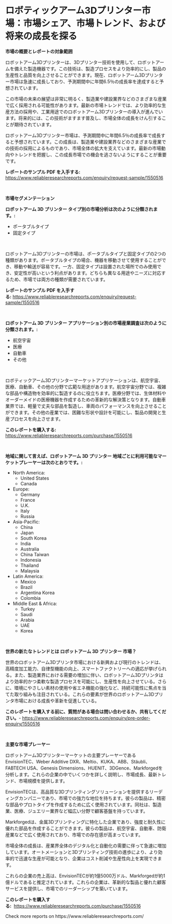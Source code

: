 <p><h1>ロボティックアーム3Dプリンター市場：市場シェア、市場トレンド、および将来の成長を探る</h1></p><p><strong>市場の概要とレポートの対象範囲</strong></p>
<p><p>ロボットアーム3Dプリンターは、3Dプリンター技術を使用して、ロボットアームを備えた製造機器です。この技術は、製造プロセスをより効率的にし、製品の生産性と品質を向上させることができます。現在、ロボットアーム3Dプリンター市場は急速に成長しており、予測期間中に年間6.5％の成長率を達成すると予想されています。</p><p>この市場の未来の展望は非常に明るく、製造業や建設業界などのさまざまな産業で広く採用される可能性があります。最新の市場トレンドでは、より効率的な生産方法の採用や、工業用途でのロボットアーム3Dプリンターの導入が進んでいます。将来的には、この技術がますます普及し、市場全体の成長をけん引することが期待されています。</p><p>ロボットアーム3Dプリンター市場は、予測期間中に年間6.5％の成長率で成長すると予想されています。この成長は、製造業や建設業界などのさまざまな産業での技術の採用によるものであり、市場全体の拡大を支えています。最新の市場動向やトレンドを把握し、この成長市場での機会を逃さないようにすることが重要です。</p></p>
<p><strong>レポートのサンプル PDF を入手する:</strong> <a href="https://www.reliableresearchreports.com/enquiry/request-sample/1550516">https://www.reliableresearchreports.com/enquiry/request-sample/1550516</a></p>
<p>&nbsp;</p>
<p><strong>市場セグメンテーション</strong></p>
<p><strong>ロボットアーム 3D プリンター タイプ別の市場分析は次のように分類されます。:</strong></p>
<p><ul><li>ポータブルタイプ</li><li>固定タイプ</li></ul></p>
<p>&nbsp;</p>
<p><p>ロボットアーム3Dプリンターの市場は、ポータブルタイプと固定タイプの2つの種類があります。ポータブルタイプの場合、機器を移動させて使用することができ、移動や輸送が容易です。一方、固定タイプは設置された場所でのみ使用でき、安定性が高いという利点があります。どちらも異なる用途やニーズに対応するため、市場では両方の種類が需要されています。</p></p>
<p><strong>レポートのサンプル PDF を入手する:</strong>&nbsp;<a href="https://www.reliableresearchreports.com/enquiry/request-sample/1550516">https://www.reliableresearchreports.com/enquiry/request-sample/1550516</a></p>
<p>&nbsp;</p>
<p><strong> ロボットアーム 3D プリンター アプリケーション別の市場産業調査は次のように分類されます。:</strong></p>
<p><ul><li>航空宇宙</li><li>医療</li><li>自動車</li><li>その他</li></ul></p>
<p>&nbsp;</p>
<p><p>ロボティックアーム3Dプリンターマーケットアプリケーションは、航空宇宙、医療、自動車、その他の分野で広範な用途があります。航空宇宙分野では、複雑な部品や構造物を効率的に製造するのに役立ちます。医療分野では、生体材料やオーダーメイドの医療機器を作成するための革新的な解決策となります。自動車業界では、軽量で丈夫な部品を製造し、車両のパフォーマンスを向上させることができます。その他の産業では、困難な形状や設計を可能にし、製品の開発と生産プロセスを向上させます。</p></p>
<p><strong>このレポートを購入する:</strong>&nbsp; <a href="https://www.reliableresearchreports.com/purchase/1550516">https://www.reliableresearchreports.com/purchase/1550516</a></p>
<p>&nbsp;</p>
<p><strong>地域に関して言えば、ロボットアーム 3D プリンター 地域ごとに利用可能なマーケットプレーヤーは次のとおりです。:</strong></p>
<p><ul>
    <li>
        North America:
        <ul>
            <li>United States</li>
            <li>Canada</li>
        </ul>
    </li>
    <li>
        Europe:
        <ul>
            <li>Germany</li>
            <li>France</li>
            <li>U.K.</li>
            <li>Italy</li>
            <li>Russia</li>
        </ul>
    </li>
    <li>
        Asia-Pacific:
        <ul>
            <li>China</li>
            <li>Japan</li>
            <li>South Korea</li>
            <li>India</li>
            <li>Australia</li>
            <li>China Taiwan</li>
            <li>Indonesia</li>
            <li>Thailand</li>
            <li>Malaysia</li>
        </ul>
    </li>
    <li>
        Latin America:
        <ul>
            <li>Mexico</li>
            <li>Brazil</li>
            <li>Argentina Korea</li>
            <li>Colombia</li>
        </ul>
    </li>
    <li>
        Middle East & Africa:
        <ul>
            <li>Turkey</li>
            <li>Saudi</li>
            <li>Arabia</li>
            <li>UAE</li>
            <li>Korea</li>
        </ul>
    </li>
    </ul></p>
<p>&nbsp;</p>
<p><strong>世界の新たなトレンドとは ロボットアーム 3D プリンター 市場？</strong></p>
<p><p>世界のロボットアーム3Dプリンタ市場における新興および現行のトレンドは、高精度加工能力、自律型機能の向上、スマートファクトリーへの適応が挙げられる。また、製造業界における需要の増加に伴い、ロボットアーム3Dプリンタはより効率的かつ柔軟な製造プロセスを可能にし、生産性を向上させている。さらに、環境にやさしい素材の使用や省エネ機能の強化など、持続可能性に焦点を当てた取り組みも注目されている。これらの要素が世界のロボットアーム3Dプリンタ市場における成長や革新を促進している。</p></p>
<p><strong>このレポートを購入する前に、質問がある場合は問い合わせるか、共有してください。</strong>- <a href="https://www.reliableresearchreports.com/enquiry/pre-order-enquiry/1550516">https://www.reliableresearchreports.com/enquiry/pre-order-enquiry/1550516</a></p>
<p>&nbsp;</p>
<p><strong>主要な市場プレーヤー</strong></p>
<p><p>ロボットアーム3Dプリンターマーケットの主要プレーヤーであるEnvisionTEC、Weber Additive DXR、Meltio、KUKA、ABB、Stäubli、FABTECH USA、Genesis Dimensions、HUENIT、3DGence、Markforgedを分析します。これらの企業の中でいくつかを詳しく説明し、市場成長、最新トレンド、市場規模を提供します。</p><p>EnvisionTECは、高品質な3Dプリンティングソリューションを提供するリーディングカンパニーであり、市場での強力な地位を持ちます。彼らの製品は、精密な部品やプロトタイプを作成するために広く使用されています。同社は、製造業、医療、ジュエリー業界など幅広い分野で顧客基盤を持っています。</p><p>Markforgedは、金属3Dプリンティングに特化した企業であり、強度と耐久性に優れた部品を作成することができます。彼らの製品は、航空宇宙、自動車、防衛産業などで広く使用されており、市場での存在感が高まっています。</p><p>市場全体の成長は、産業界全体のデジタル化と自動化の需要に伴って急速に増加しています。オートメーションと3Dプリンティング技術の進歩により、より効率的で迅速な生産が可能となり、企業はコスト削減や生産性向上を実現できます。</p><p>これらの企業の売上高は、EnvisionTECが約1億5000万ドル、Markforgedが約1億ドルであると推定されています。これらの企業は、革新的な製品と優れた顧客サービスを提供し、市場でのリーダーシップを築いています。</p></p>
<p><strong>このレポートを購入する:</strong>&nbsp;&nbsp;<a href="https://www.reliableresearchreports.com/purchase/1550516">https://www.reliableresearchreports.com/purchase/1550516</a></p>
<p>Check more reports on https://www.reliableresearchreports.com/</p>